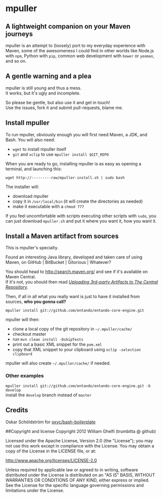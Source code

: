 # mpuller
## A lightweight companion on your Maven journeys
mpuller is an attempt to (loosely) port to my
everyday experience with Maven, some of the awesomeness I could find in
other worlds like Node.js with `npm`, Python with `pip`, common web
development with `bower` or `yeoman`, and so on.

## A gentle warning and a plea
mpuller is still young and thus a mess.  
It works, but it's ugly and incomplete.

So please be gentle, but also use it and get in touch!  
Use the issues, fork it and submit pull-requests, blame me.

## Install mpuller
To run mpuller, obviously enough you will first need Maven, a JDK, and Bash.
You will also need:

* `wget` to install mpuller itself
* `git` and `xclip` to use `mpuller install $GIT_REPO`

When you are ready to go, installing mpuller is as easy as opening a terminal, 
and launching this:  
```
wget http://---------raw/mpuller-install.sh | sudo bash
```

The installer will:

* download mpuller
* copy it in `/usr/local/bin` (it will create the directories as needed)
* make it executable with a `chmod 777`

If you feel uncomfortable with scripts executing other scripts with `sudo`, 
you can just download `mpuller.sh` and put it where you want it, how you want
it.

## Install a Maven artifact from sources
This is mpuller's specialty.

Found an interesting Java library, developed and taken care of using Maven, on
GitHub | BitBucket | Gitorious | Whatever?

You should head to http://search.maven.org/ and see if it's
available on Maven Central.  
If it's not, you should then read *[Uploading 3rd-party Artifacts to The Central Repository](https://docs.sonatype.org/display/Repository/Uploading+3rd-party+Artifacts+to+The+Central+Repository)*.

Then, if all in all what you really want is just to have it installed from sources, 
**who you gonna call?**

`mpuller install git://github.com/entando/entando-core-engine.git`

mpuller will then:

* clone a local copy of the git repository in `~/.mpuller/cache/`
* checkout master
* run `mvn clean install -DskipTests`
* print out a basic XML snippet for the `pom.xml`
* copy that XML snippet to your clipboard using `xclip -selection clipboard`

mpuller will also create `~/.mpuller/cache/` if needed.

### Other examples

`mpuller install git://github.com/entando/entando-core-engine.git -b develop`  
install the `develop` branch instead of `master`

## Credits
Oskar Schöldström for [oxyc/bash-boilerplate](https://github.com/oxyc/bash-boilerplate)

##Copyright and license
Copyright 2012 William Ghelfi (trumbitta @ github)

Licensed under the Apache License, Version 2.0 (the "License"); you may not use this work except in compliance with the License. You may obtain a copy of the License in the LICENSE file, or at:

http://www.apache.org/licenses/LICENSE-2.0

Unless required by applicable law or agreed to in writing, software distributed under the License is distributed on an "AS IS" BASIS, WITHOUT WARRANTIES OR CONDITIONS OF ANY KIND, either express or implied. See the License for the specific language governing permissions and limitations under the License.